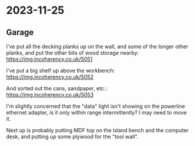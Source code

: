 # 2023-11-25

## Garage

I've put all the decking planks up on the wall, and some of the longer other planks, and
put the other bits of wood storage nearby: https://img.incoherency.co.uk/5051

I've put a big shelf up above the workbench: https://img.incoherency.co.uk/5052

And sorted out the cans, sandpaper, etc.: https://img.incoherency.co.uk/5053

I'm slightly concerned that the "data" light isn't showing on the powerline ethernet
adapter, is it only within range intermittently? I may need to move it.

Next up is probably putting MDF top on the island bench and the computer desk,
and putting up some plywood for the "tool wall".
